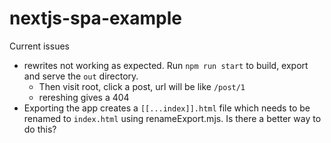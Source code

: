 # nextjs-spa-example

Current issues

- rewrites not working as expected. Run `npm run start` to build, export and serve the `out` directory.
  - Then visit root, click a post, url will be like `/post/1`
  - rereshing gives a 404
- Exporting the app creates a `[[...index]].html` file which needs to be renamed to `index.html` using renameExport.mjs. Is there a better way to do this?

